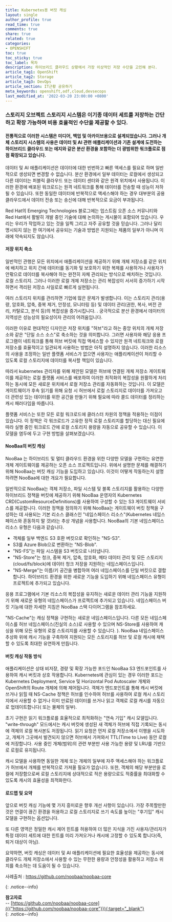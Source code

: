 ```yaml
---
title: Kubernetes용 버킷 캐싱
layout: single
author_profile: true
read_time: true
comments: true
share: true
related: true
categories:
- OPENSHIFT
toc: true
toc_sticky: true
toc_label: 목차
description: 하이브리드 클라우드 상황에서 가장 이상적인 저장 수단을 고민해 본다.
article_tag1: OpenShift
article_tag2: Storage
article_tag3: DevOps
article_section: IT근황 공유하기
meta_keywords: openshift,odf,cloud,devsecops
last_modified_at: '2022-03-20 23:00:00 +0800'
---
```



### 스토리지 오브젝트 스토리지 시스템은 이기종 데이터 세트를 저장하는 간단하고 확장 가능하며 비용 효율적인 수단을 제공할 수 있다. 
#### 전통적으로 이러한 시스템은 미디어, 백업 및 아카이브용으로 설계되었습니다. 그러나 개체 스토리지 시스템의 사용은 데이터 및 AI 관련 애플리케이션과 기존 설계에 도전하는 하이브리드 클라우드 또는 에지와 같은 분산 환경을 포함하는 더 광범위한 워크플로로 점점 확장되고 있습니다.

데이터 및 AI 애플리케이션은 데이터에 대한 빈번하고 빠른 액세스를 필요로 하며 일반적으로 생성되면 변경할 수 없습니다. 분산 환경에서 일부 데이터는 로컬에서 생성되고 다른 데이터는 퍼블릭 클라우드 또는 데이터 센터와 같은 원격 위치에서 사용됩니다. 이러한 환경에 배포된 워크로드는 원격 네트워크를 통해 데이터를 전송할 때 성능이 저하될 수 있습니다. 또한 동일한 데이터에 반복적으로 액세스해야 하는 경우 대부분의 공용 클라우드에서 데이터 전송 또는 송신에 대해 반복적으로 요금이 부과됩니다.

Red Hat의 Emerging Technologies 블로그에는 업스트림 오픈 소스 커뮤니티와 Red Hat에서 활발히 개발 중인 기술에 대해 논의하는 게시물이 포함되어 있습니다. 우리는 우리가 작업하고 있는 것을 일찍 그리고 자주 공유할 것을 믿습니다. 그러나 달리 명시되지 않는 한 여기에서 공유되는 기술과 방법은 지원되는 제품의 일부가 아니며 미래에 약속되지도 않습니다.

#### 저장 위치 축소
일반적인 관행은 모든 위치에서 애플리케이션을 제공하기 위해 개체 저장소를 같은 위치에 배치하고 위치 간에 데이터를 동기화 및 보호하기 위한 복제를 사용하거나 사용자가 안팎으로 데이터를 복사해야 하는 완전히 자체 관리되는 방식으로 배치하는 것입니다. 로컬 스토리지. 그러나 이러한 로컬 개체 저장소는 관리 복잡성이 서서히 증가하기 시작하면서 격리된 저장소 사일로로 빠르게 실현됩니다.

여러 스토리지 위치를 관리하면 기업에 많은 문제가 발생합니다. 이는 스토리지 관리(용량, 암호화, 압축, 중복 제거, 안정성, 모니터링 등) 및 데이터 관리(권한, 복사, 버전 관리, 카탈로그, 분석 등)의 복잡성을 증가시킵니다. . 궁극적으로 분산 환경에서 데이터의 지역성은 성능상의 필요성이자 관리의 어려움입니다.

이러한 이유로 현대적인 디자인은 저장 위치를 ​​"허브"라고 하는 중앙 위치의 개체 저장소와 같은 "단일 소스 소스"로 축소하는 것을 의미합니다. 그러면 사용자와 해당 응용 프로그램이 네트워크를 통해 허브 버킷에 직접 액세스할 수 있지만 원격 네트워크와 로컬 저장소를 효율적이고 일관되게 사용하는 방법은 아직 설명하지 않습니다. 이러한 리소스의 사용을 조정하는 일반 플랫폼 서비스가 없으면 사용자는 애플리케이션이 처리할 수 있도록 로컬 스토리지에 데이터를 복사할 책임이 있습니다.

따라서 kubernetes 관리자를 위해 제안된 모델은 허브에 연결된 개체 저장소 게이트웨이를 제공하는 로컬 플랫폼 서비스를 배포하여 이러한 최적화의 복잡성을 원활하게 처리하는 동시에 모든 새로운 위치에서 로컬 저장소 관리를 자동화하는 것입니다. 이 모델은 게이트웨이가 후속 읽기를 위해 요청 시 허브에서 로컬 스토리지로 데이터를 가져오고 더 관련성 있는 데이터를 위한 공간을 만들기 위해 필요에 따라 콜드 데이터를 정리하는 캐시 패러다임을 따릅니다.

플랫폼 서비스는 또한 모든 로컬 워크로드에 클러스터 차원의 정책을 적용하는 이점이 있습니다. 이 정책은 각 워크로드가 고유한 정적 로컬 스토리지를 할당하는 대신 필요에 따라 실행 중인 워크로드 간에 로컬 스토리지 용량을 자동으로 공유할 수 있습니다. 이 모델을 염두에 두고 구현 방법을 살펴보겠습니다.

#### NooBaa의 버킷 캐싱
NooBaa 는 하이브리드 및 멀티 클라우드 환경을 위한 다양한 모델을 구현하는 유연한 개체 게이트웨이를 제공하는 오픈 소스 프로젝트입니다. 위에서 설명한 문제를 해결하기 위해 NooBaa는 버킷 캐싱 기능을 도입하고 있습니다. 이것이 어떻게 작동하는지 설명하려면 NooBaa에 대한 개요가 필요합니다.

일반적으로 NooBaa는 객체 저장소, 파일 시스템 및 블록 스토리지를 활용하는 다양한 하이브리드 정책을 버킷에 제공하기 위해 NooBaa 운영자의 Kubernetes CRD(CustomResourceDefinitions)를 사용하여 구성할 수 있는 S3 게이트웨이 서비스를 제공합니다. 이러한 정책을 정의하기 위해 NooBaa는 게이트웨이 버킷 정책을 구성하는 데 사용되는 기본 리소스 클래스인 "네임스페이스 리소스"(Kubernetes 네임스페이스와 혼동하지 말 것)라는 추상 개념을 사용합니다. NooBaa의 기본 네임스페이스 리소스 유형은 다음과 같습니다.

- 객체를 일부 백엔드 S3 호환 버킷으로 확인하는 "NS-S3".
- S3를 Azure Blob으로 변환하는 "NS-Blob".
- "NS-FS"는 파일 시스템을 S3 버킷으로 나타냅니다.
- "NS-Store"는 청크, 중복 제거, 압축, 암호화, 메타 데이터 관리 및 모든 스토리지(cloud/fs/block)에 데이터 청크 저장을 지원하는 네임스페이스입니다.
- "NS-Merge"는 이름/키 공간을 병합하여 여러 네임스페이스를 단일 버킷으로 결합합니다. 하이브리드 환경을 위한 새로운 기능을 도입하기 위해 네임스페이스 유형이 프로젝트에 추가되고 있습니다.

응용 프로그램에서 기본 리소스의 복잡성을 유지하는 새로운 데이터 관리 기능을 지원하기 위해 새로운 유형의 네임스페이스가 프로젝트에 추가되고 있습니다. 네임스페이스 버킷 기능에 대한 자세한 지침은 NooBaa 스택 다이어그램을 참조하세요.

"NS-Cache"는 캐싱 정책을 구현하는 새로운 네임스페이스입니다. 다른 모든 네임스페이스를 허브 네임스페이스(진실의 소스)로 사용할 수 있으며 NS-Store를 사용하여 캐싱을 위해 모든 유형의 로컬 스토리지를 사용할 수 있습니다. ). NooBaa 네임스페이스 추상화 위에 캐시 기능을 구축하여 지원되는 모든 스토리지를 허브 및 로컬 캐시에 채택할 수 있도록 최대한 유연하게 만듭니다.

#### 버킷 캐싱 작동 방식
애플리케이션은 상태 비저장, 경량 및 확장 가능한 포드인 NooBaa S3 엔드포인트를 사용하여 캐시 버킷과 상호 작용합니다. Kubernetes에 관심이 있는 경우 이러한 포드는 Kubernetes Deployment, Service 및 Horizontal Pod Autoscaler 개체와 OpenShift의 Route 개체에 의해 제어됩니다. 객체가 엔드포인트를 통해 캐시 버킷에 쓰거나 읽힐 때 NS-Cache 정책은 허브를 인수하여 허브를 사용하여 로컬 캐시 스토리지에서 사용할 수 없거나 이미 만료된 데이터를 쓰거나 읽고 객체로 로컬 캐시를 자동으로 업데이트합니다( 또는 물체의 일부).

초기 구현은 읽기 워크플로를 효율적으로 최적화하는 "연속 기입" 캐시 모델입니다. "write-through" 모드에서는 캐시 버킷에 생성된 새 객체가 허브에 직접 기록되는 동시에 객체의 로컬 복사본도 저장됩니다. 읽기 요청은 먼저 로컬 저장소에서 이행을 시도하고, 개체가 그곳에서 발견되지 않으면 허브에서 가져와서 TTL(Time to Live) 동안 로컬에 저장합니다. 사용 중인 개체(범위)의 관련 부분만 사용 가능한 용량 및 LRU를 기반으로 로컬로 유지됩니다.

캐시 모델을 사용하면 동일한 개체 또는 개체의 일부에 자주 액세스해야 하는 워크플로가 허브에서 개체를 반복적으로 가져올 필요가 없습니다. 또한, 객체의 해당 부분만을 로컬에 저장함으로써 로컬 스토리지에 상대적으로 적은 용량으로도 적중률을 최대화할 수 있도록 캐시의 효율성을 최적화한다.

#### 로드맵 및 요약
앞으로 버킷 캐싱 기능에 몇 가지 흥미로운 향후 개선 사항이 있습니다. 가장 주목할만한 것은 연결이 끊긴 환경을 허용하고 로컬 스토리지로 쓰기 속도를 높이는 "후기입" 캐시 모델을 구현하는 옵션입니다.

또 다른 영역은 정밀한 캐시 제어 힌트를 허용하여 더 많은 지식을 가진 사용자/관리자가 특정 데이터 세트에 대한 힌트를 미리 가져오거나 캐시에 고정할 수 있도록 합니다(즉, 퇴거 대상이 아님).

요약하면, 버킷 캐싱은 데이터 및 AI 애플리케이션에 필요한 효율성을 제공하는 동시에 클라우드 개체 저장소에서 사용할 수 있는 무한한 용량과 안정성을 활용하고 저장소 위치를 축소하는 데 도움이 될 수 있습니다.

사례출처 : https://github.com/noobaa/noobaa-core

{: .notice--info}

**참고자료** <br>
-- [https://github.com/noobaa/noobaa-core]({{"https://github.com/noobaa/noobaa-core"}}){:target="_blank"} <br>
{: .notice--info}


